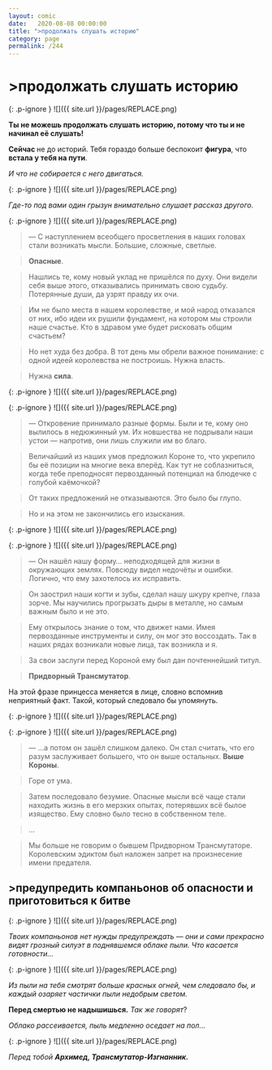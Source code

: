 ```yaml
---
layout: comic
date:   2020-08-08 00:00:00 
title: ">продолжать слушать историю"
category: page
permalink: /244
---
```

# >продолжать слушать историю

{: .p-ignore }
![]({{ site.url }}/pages/REPLACE.png)

<strong>Ты не можешь продолжать слушать историю, потому что ты и не начинал её слушать!</strong>

<strong>Сейчас </strong>не до историй. Тебя гораздо больше беспокоит <strong>фигура</strong>, что <strong>встала у тебя на пути</strong>.

<em>И что не собирается с него двигаться.</em>

{: .p-ignore }
![]({{ site.url }}/pages/REPLACE.png)

<em>Где-то под вами один грызун внимательно слушает рассказ другого.</em>

{: .p-ignore }
![]({{ site.url }}/pages/REPLACE.png)

<blockquote>— С наступлением всеобщего просветления в наших головах стали возникать мысли. Большие, сложные, светлые.</blockquote>

<blockquote><strong>Опасные</strong>.</blockquote>

<blockquote>Нашлись те, кому новый уклад не пришёлся по духу. Они видели себя выше этого, отказывались принимать свою судьбу. Потерянные души, да узрят правду их очи.</blockquote>

<blockquote>Им не было места в нашем королевстве, и мой народ отказался от них, ибо идеи их рушили фундамент, на котором мы строили наше счастье. Кто в здравом уме будет рисковать общим счастьем?</blockquote>

<blockquote>Но нет худа без добра. В тот день мы обрели важное понимание: с одной идеей королевства не построишь. Нужна власть.</blockquote>

<blockquote>Нужна <strong>сила</strong>.</blockquote>

{: .p-ignore }
![]({{ site.url }}/pages/REPLACE.png)

{: .p-ignore }
![]({{ site.url }}/pages/REPLACE.png)

<blockquote>— Откровение принимало разные формы. Были и те, кому оно вылилось в недюжинный ум. Их новшества не подрывали наши устои — напротив, они лишь служили им во благо.</blockquote>

<blockquote>Величайший из наших умов предложил Короне то, что укрепило бы её позиции на многие века вперёд. Как тут не соблазниться, когда тебе преподносят первозданный потенциал на блюдечке с голубой каёмочкой?</blockquote>

<blockquote>От таких предложений не отказываются. Это было бы глупо.</blockquote>

<blockquote>Но и на этом не закончились его изыскания.</blockquote>

{: .p-ignore }
![]({{ site.url }}/pages/REPLACE.png)

{: .p-ignore }
![]({{ site.url }}/pages/REPLACE.png)

<blockquote>— Он нашёл нашу форму… неподходящей для жизни в окружающих землях. Повсюду видел недочёты и ошибки. Логично, что ему захотелось их исправить.</blockquote>

<blockquote>Он заострил наши когти и зубы, сделал нашу шкуру крепче, глаза зорче. Мы научились прогрызать дыры в металле, но самым важным было и не это.</blockquote>

<blockquote>Ему открылось знание о том, что движет нами. Имея первозданные инструменты и силу, он мог это воссоздать. Так в наших рядах возникали новые лица, так возникла и я.</blockquote>

<blockquote>За свои заслуги перед Короной ему был дан почтеннейший титул.</blockquote>

<blockquote><strong>Придворный Трансмутатор</strong>.</blockquote>

На этой фразе принцесса меняется в лице, словно вспомнив неприятный факт. Такой, который следовало бы упомянуть.

{: .p-ignore }
![]({{ site.url }}/pages/REPLACE.png)

{: .p-ignore }
![]({{ site.url }}/pages/REPLACE.png)

<blockquote>— …а потом он зашёл слишком далеко. Он стал считать, что его разум заслуживает большего, что он выше остальных. <strong>Выше Короны</strong>.</blockquote>

<blockquote>Горе от ума.</blockquote>

<blockquote>Затем последовало безумие. Опасные мысли всё чаще стали находить жизнь в его мерзких опытах, потерявших всё былое изящество. Ему словно было тесно в собственном теле.</blockquote>

<blockquote>...</blockquote>

<blockquote>Мы больше не говорим о бывшем Придворном Трансмутаторе. Королевским эдиктом был наложен запрет на произнесение имени предателя.</blockquote>

## >предупредить компаньонов об опасности и приготовиться к битве

{: .p-ignore }
![]({{ site.url }}/pages/REPLACE.png)

<em>Твоих компаньонов нет нужды предупреждать — они и сами прекрасно видят грозный силуэт в поднявшемся облаке пыли. Что касается готовности…</em>

{: .p-ignore }
![]({{ site.url }}/pages/REPLACE.png)

<em>Из пыли на тебя смотрят больше красных огней, чем следовало бы, и каждый озаряет частички пыли недобрым светом.</em>

<strong>Перед смертью не надышишься.</strong> <em>Так же говорят</em>?

<em>Облако рассеивается, пыль медленно оседает на пол…</em>

{: .p-ignore }
![]({{ site.url }}/pages/REPLACE.png)

<em>Перед тобой <strong><strong>Архимед, Трансмутатор-Изгнанник.</strong></strong></em>
